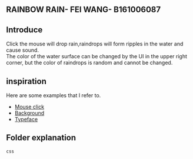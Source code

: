 ## RAINBOW RAIN- FEI WANG- B161006087

## Introduce

Click the mouse will drop rain,raindrops will form ripples in the water and cause sound.
<br>
The color of the water surface can be changed by the UI in the upper right corner, but the color of raindrops is random and cannot be changed.

## inspiration

Here are some examples that I refer to.

* [Mouse click](https://mrdoob.com/#/150/beach_balls)
* [Background](https://codepen.io/cubeghost/pen/pJyQRx)
* [Typeface](https://codepen.io/matrosero/pen/VNdNoE)

## Folder explanation
``css``
